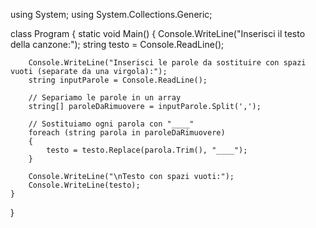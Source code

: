 using System;
using System.Collections.Generic;

class Program
{
    static void Main()
    {
        Console.WriteLine("Inserisci il testo della canzone:");
        string testo = Console.ReadLine();

        Console.WriteLine("Inserisci le parole da sostituire con spazi vuoti (separate da una virgola):");
        string inputParole = Console.ReadLine();
        
        // Separiamo le parole in un array
        string[] paroleDaRimuovere = inputParole.Split(',');

        // Sostituiamo ogni parola con "____"
        foreach (string parola in paroleDaRimuovere)
        {
            testo = testo.Replace(parola.Trim(), "____");
        }

        Console.WriteLine("\nTesto con spazi vuoti:");
        Console.WriteLine(testo);
    }
}

